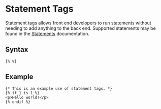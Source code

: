 Statement Tags
==================
Statement tags allows front end developers to run statements without needing to add anything to the back end. Supported
statements may be found in the [Statements](Undocumented.md) documentation.

Syntax
--------------
```
{% %}
```

Example
--------------
```
{* This is an example use of statement tags. *}
{% if 1 is 1 %}
<p>Hello world!</p>
{% endif %}
```